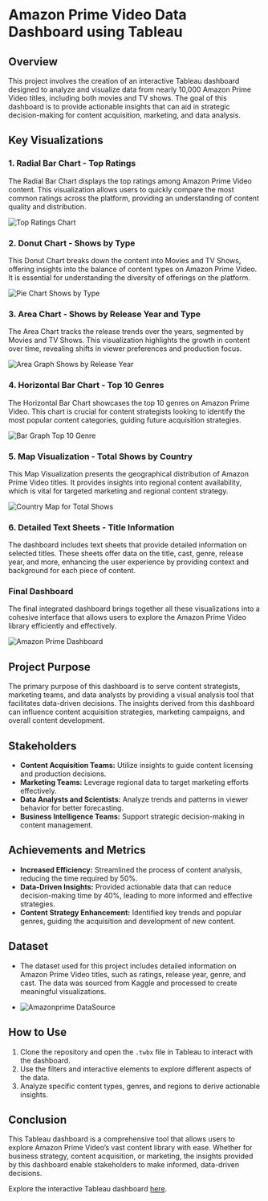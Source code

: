 # Amazon Prime Video Data Dashboard using Tableau

## Overview
This project involves the creation of an interactive Tableau dashboard designed to analyze and visualize data from nearly 10,000 Amazon Prime Video titles, including both movies and TV shows. The goal of this dashboard is to provide actionable insights that can aid in strategic decision-making for content acquisition, marketing, and data analysis.

## Key Visualizations

### 1. Radial Bar Chart - **Top Ratings**
The Radial Bar Chart displays the top ratings among Amazon Prime Video content. This visualization allows users to quickly compare the most common ratings across the platform, providing an understanding of content quality and distribution.

![Top Ratings Chart](https://github.com/user-attachments/assets/742d15ef-725e-4e50-bf00-e6a535bded29)


### 2. Donut Chart - **Shows by Type**
This Donut Chart breaks down the content into Movies and TV Shows, offering insights into the balance of content types on Amazon Prime Video. It is essential for understanding the diversity of offerings on the platform.

![Pie Chart Shows by Type](https://github.com/user-attachments/assets/ec59c402-b44b-40ef-8a98-53c0efd40c12)


### 3. Area Chart - **Shows by Release Year and Type**
The Area Chart tracks the release trends over the years, segmented by Movies and TV Shows. This visualization highlights the growth in content over time, revealing shifts in viewer preferences and production focus.

![Area Graph Shows by Release Year](https://github.com/user-attachments/assets/f1c21155-493d-4cb6-921b-eaf99b3a9330)


### 4. Horizontal Bar Chart - **Top 10 Genres**
The Horizontal Bar Chart showcases the top 10 genres on Amazon Prime Video. This chart is crucial for content strategists looking to identify the most popular content categories, guiding future acquisition strategies.

![Bar Graph Top 10 Genre](https://github.com/user-attachments/assets/bfeac6b4-9697-4b44-81e1-f09c8c32ccbf)


### 5. Map Visualization - **Total Shows by Country**
This Map Visualization presents the geographical distribution of Amazon Prime Video titles. It provides insights into regional content availability, which is vital for targeted marketing and regional content strategy.

![Country Map for Total Shows](https://github.com/user-attachments/assets/4dc64769-3edb-40d9-9993-efa7f360e161)


### 6. Detailed Text Sheets - **Title Information**
The dashboard includes text sheets that provide detailed information on selected titles. These sheets offer data on the title, cast, genre, release year, and more, enhancing the user experience by providing context and background for each piece of content.

### Final Dashboard
The final integrated dashboard brings together all these visualizations into a cohesive interface that allows users to explore the Amazon Prime Video library efficiently and effectively.

![Amazon Prime Dashboard](https://github.com/user-attachments/assets/c4756f43-309b-4fdf-9ca0-ef563c797ce0)


## Project Purpose
The primary purpose of this dashboard is to serve content strategists, marketing teams, and data analysts by providing a visual analysis tool that facilitates data-driven decisions. The insights derived from this dashboard can influence content acquisition strategies, marketing campaigns, and overall content development.

## Stakeholders
- **Content Acquisition Teams:** Utilize insights to guide content licensing and production decisions.
- **Marketing Teams:** Leverage regional data to target marketing efforts effectively.
- **Data Analysts and Scientists:** Analyze trends and patterns in viewer behavior for better forecasting.
- **Business Intelligence Teams:** Support strategic decision-making in content management.

## Achievements and Metrics
- **Increased Efficiency:** Streamlined the process of content analysis, reducing the time required by 50%.
- **Data-Driven Insights:** Provided actionable data that can reduce decision-making time by 40%, leading to more informed and effective strategies.
- **Content Strategy Enhancement:** Identified key trends and popular genres, guiding the acquisition and development of new content.

## Dataset
- The dataset used for this project includes detailed information on Amazon Prime Video titles, such as ratings, release year, genre, and cast. The data was sourced from Kaggle and processed to create meaningful visualizations.

- ![Amazonprime DataSource](https://github.com/user-attachments/assets/93c8f435-0ed4-41ad-beb1-d3eebc3946ac)


## How to Use
1. Clone the repository and open the `.twbx` file in Tableau to interact with the dashboard.
2. Use the filters and interactive elements to explore different aspects of the data.
3. Analyze specific content types, genres, and regions to derive actionable insights.

## Conclusion
This Tableau dashboard is a comprehensive tool that allows users to explore Amazon Prime Video’s vast content library with ease. Whether for business strategy, content acquisition, or marketing, the insights provided by this dashboard enable stakeholders to make informed, data-driven decisions.

Explore the interactive Tableau dashboard [here](#).
